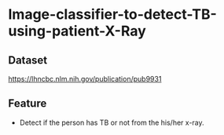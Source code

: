 # Image-classifier-to-detect-TB-using-patient-X-Ray

## Dataset
https://lhncbc.nlm.nih.gov/publication/pub9931

## Feature
- Detect if the person has TB or not from the his/her x-ray.


